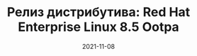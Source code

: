 ---
layout: post
title:  "Релиз дистрибутива: Red Hat Enterprise Linux 8.5 Ootpa"
date: 2021-11-08   
---